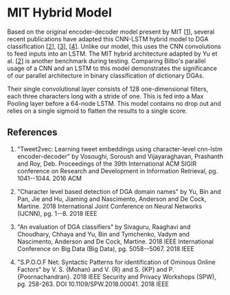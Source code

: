 # MIT Hybrid Model

Based on the original encoder-decoder model present by MIT \[[1](https://arxiv.org/abs/1607.07514)\],
several recent publications have adapted this CNN-LSTM hybrid model to DGA classification 
\[[2](http://faculty.washington.edu/mdecock/papers/byu2018a.pdf)\], 
\[[3](https://biblio.ugent.be/publication/8629567/file/8629568)\], 
\[[4](https://www.researchgate.net/publication/326855127_SPOOF_Net_Syntactic_Patterns_for_identification_of_Ominous_Online_Factors)\]. Unlike our model, this uses the CNN convolutions to feed inputs into an LSTM. The MIT hybrid architecture adapted by Yu et al. \[[2](http://faculty.washington.edu/mdecock/papers/byu2018a.pdf)\] is another benchmark during testing. Comparing Bilbo's parallel usage of a CNN and an LSTM to this model demonstrates the significance of our parallel architecture in binary classification of dictionary DGAs.

Their single convolutional layer consists of 128 one-dimensional filters, each three characters long with a stride of one. This is fed into a Max Pooling layer before a 64-node LSTM. This model contains no drop out and relies on a single sigmoid to flatten the results to a single score. 

## References

1. "Tweet2vec: Learning tweet embeddings using character-level cnn-lstm encoder-decoder" by Vosoughi, Soroush and Vijayaraghavan, Prashanth and Roy, Deb. Proceedings of the 39th International ACM SIGIR conference on Research and Development in Information Retrieval, pg. 1041--1044. 2016 ACM

2. "Character level based detection of DGA domain names" by Yu, Bin and Pan, Jie and Hu, Jiaming and Nascimento, Anderson and De Cock, Martine. 2018 International Joint Conference on Neural Networks (IJCNN), pg. 1--8. 2018 IEEE

3. "An evaluation of DGA classifiers" by Sivaguru, Raaghavi and Choudhary, Chhaya and Yu, Bin and Tymchenko, Vadym and Nascimento, Anderson and De Cock, Martine. 2018 IEEE International Conference on Big Data (Big Data), pg. 5058--5067. 2018 IEEE

4. "S.P.O.O.F Net: Syntactic Patterns for identification of Ominous Online Factors" by V. S. {Mohan} and V. {R} and S. {KP} and P. {Poornachandran}. 2018 IEEE Security and Privacy Workshops (SPW), pg. 258-263. DOI 10.1109/SPW.2018.00041. 2018 IEEE



